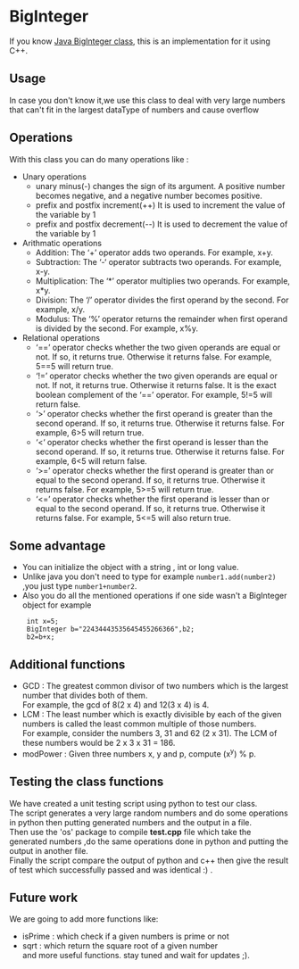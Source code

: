 # BigInteger
If you know [Java BigInteger class](https://docs.oracle.com/javase/8/docs/api/java/math/BigInteger.html),
this is an implementation for it using C++.
## Usage
In case you don't know it,we use this class to deal with very large numbers that can't fit in the largest dataType of numbers and cause overflow

## Operations

With this class you can do many operations like :<br>
- Unary operations
  - unary minus(-) changes the sign of its argument. A positive number becomes negative, and a negative number becomes positive.
  - prefix and postfix increment(++) It is used to increment the value of the variable by 1
  - prefix and postfix decrement(--) It is used to decrement the value of the variable by 1
- Arithmatic operations
  - Addition: The ‘+’ operator adds two operands. For example, x+y.
  - Subtraction: The ‘-‘ operator subtracts two operands. For example, x-y.
  - Multiplication: The ‘\*’ operator multiplies two operands. For example, x\*y.
  - Division: The ‘/’ operator divides the first operand by the second. For example, x/y.
  - Modulus: The ‘%’ operator returns the remainder when first operand is divided by the second. For example, x%y.
- Relational operations
  - ‘==’ operator checks whether the two given operands are equal or not. If so, it returns true. Otherwise it returns false.       For example, 5==5 will return true.
  - ‘!=’ operator checks whether the two given operands are equal or not. If not, it returns true. Otherwise it returns             false. It is the exact boolean complement of the ‘==’ operator. For example, 5!=5 will return false.
  - ‘>’ operator checks whether the first operand is greater than the second operand. If so, it returns true. Otherwise it         returns false. For example, 6>5 will return true.
  - ‘<‘ operator checks whether the first operand is lesser than the second operand. If so, it returns true. Otherwise it           returns false. For example, 6<5 will return false.
  - ‘>=’ operator checks whether the first operand is greater than or equal to the second operand. If so, it returns true.        Otherwise it returns false. For example, 5>=5 will return true.
  - ‘<=’ operator checks whether the first operand is lesser than or equal to the second operand. If so, it returns true.           Otherwise it returns false. For example, 5<=5 will also return true.
## Some advantage
- You can initialize the object with a string , int or long value.
- Unlike java you don't need to type for example `number1.add(number2)` ,you just type `number1+number2`.
- Also you do all the mentioned operations if one side wasn't a BigInteger object for example
   ```
    int x=5; 
    BigInteger b="22434443535645455266366",b2; 
    b2=b+x;
   ```
## Additional functions
- GCD : The greatest common divisor of two numbers which is the largest number that divides both of them.<br>
For example, the gcd of 8(2 x 4) and 12(3 x 4) is 4.
- LCM : The least number which is exactly divisible by each of the given numbers is called the least common multiple of those numbers.<br> For example, consider the numbers 3, 31 and 62 (2 x 31). The LCM of these numbers would be 2 x 3 x 31 = 186.
- modPower : Given three numbers x, y and p, compute (x<sup>y</sup>) % p.
## Testing the class functions
We have created a unit testing script using python to test our class.<br>
The script generates a very large random numbers and do some operations in python then putting generated numbers and the output in a file.<br>
Then use the 'os' package to compile **test.cpp** file which take the generated numbers ,do the same operations done in python and putting the output in another file.<br>
Finally the script compare the output of python and c++ then give the result of test which successfully passed and was identical :) .

## Future work
We are going to add more functions like:
- isPrime : which check if a given numbers is prime or not
- sqrt : which return the square root of a given number<br>
and more useful functions.
stay tuned and wait for updates ;). 

